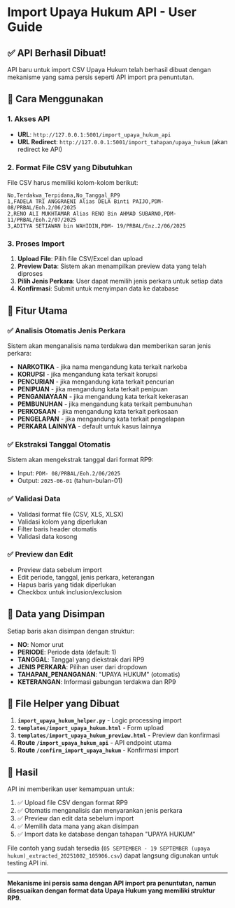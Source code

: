 # Import Upaya Hukum API - User Guide

## ✅ API Berhasil Dibuat!

API baru untuk import CSV Upaya Hukum telah berhasil dibuat dengan mekanisme yang sama persis seperti API import pra penuntutan.

## 🚀 Cara Menggunakan

### 1. Akses API
- **URL**: `http://127.0.0.1:5001/import_upaya_hukum_api`
- **URL Redirect**: `http://127.0.0.1:5001/import_tahapan/upaya_hukum` (akan redirect ke API)

### 2. Format File CSV yang Dibutuhkan
File CSV harus memiliki kolom-kolom berikut:
```csv
No,Terdakwa_Terpidana,No_Tanggal_RP9
1,FADELA TRI ANGGRAENI Alias DELA Binti PAIJO,PDM- 08/PRBAL/Eoh.2/06/2025
2,RENO ALI MUKHTAMAR Alias RENO Bin AHMAD SUBARNO,PDM- 11/PRBAL/Eoh.2/07/2025
3,ADITYA SETIAWAN bin WAHIDIN,PDM- 19/PRBAL/Enz.2/06/2025
```

### 3. Proses Import
1. **Upload File**: Pilih file CSV/Excel dan upload
2. **Preview Data**: Sistem akan menampilkan preview data yang telah diproses
3. **Pilih Jenis Perkara**: User dapat memilih jenis perkara untuk setiap data
4. **Konfirmasi**: Submit untuk menyimpan data ke database

## 🎯 Fitur Utama

### ✅ Analisis Otomatis Jenis Perkara
Sistem akan menganalisis nama terdakwa dan memberikan saran jenis perkara:
- **NARKOTIKA** - jika nama mengandung kata terkait narkoba
- **KORUPSI** - jika mengandung kata terkait korupsi
- **PENCURIAN** - jika mengandung kata terkait pencurian
- **PENIPUAN** - jika mengandung kata terkait penipuan
- **PENGANIAYAAN** - jika mengandung kata terkait kekerasan
- **PEMBUNUHAN** - jika mengandung kata terkait pembunuhan
- **PERKOSAAN** - jika mengandung kata terkait perkosaan
- **PENGELAPAN** - jika mengandung kata terkait pengelapan
- **PERKARA LAINNYA** - default untuk kasus lainnya

### ✅ Ekstraksi Tanggal Otomatis
Sistem akan mengekstrak tanggal dari format RP9:
- Input: `PDM- 08/PRBAL/Eoh.2/06/2025`
- Output: `2025-06-01` (tahun-bulan-01)

### ✅ Validasi Data
- Validasi format file (CSV, XLS, XLSX)
- Validasi kolom yang diperlukan
- Filter baris header otomatis
- Validasi data kosong

### ✅ Preview dan Edit
- Preview data sebelum import
- Edit periode, tanggal, jenis perkara, keterangan
- Hapus baris yang tidak diperlukan
- Checkbox untuk inclusion/exclusion

## 📝 Data yang Disimpan

Setiap baris akan disimpan dengan struktur:
- **NO**: Nomor urut
- **PERIODE**: Periode data (default: 1)
- **TANGGAL**: Tanggal yang diekstrak dari RP9
- **JENIS PERKARA**: Pilihan user dari dropdown
- **TAHAPAN_PENANGANAN**: "UPAYA HUKUM" (otomatis)
- **KETERANGAN**: Informasi gabungan terdakwa dan RP9

## 🔧 File Helper yang Dibuat

1. **`import_upaya_hukum_helper.py`** - Logic processing import
2. **`templates/import_upaya_hukum.html`** - Form upload
3. **`templates/import_upaya_hukum_preview.html`** - Preview dan konfirmasi
4. **Route `/import_upaya_hukum_api`** - API endpoint utama
5. **Route `/confirm_import_upaya_hukum`** - Konfirmasi import

## 🎉 Hasil

API ini memberikan user kemampuan untuk:
1. ✅ Upload file CSV dengan format RP9
2. ✅ Otomatis menganalisis dan menyarankan jenis perkara
3. ✅ Preview dan edit data sebelum import
4. ✅ Memilih data mana yang akan disimpan
5. ✅ Import data ke database dengan tahapan "UPAYA HUKUM"

File contoh yang sudah tersedia (`05 SEPTEMBER - 19 SEPTEMBER (upaya hukum)_extracted_20251002_105906.csv`) dapat langsung digunakan untuk testing API ini.

---

**Mekanisme ini persis sama dengan API import pra penuntutan, namun disesuaikan dengan format data Upaya Hukum yang memiliki struktur RP9.**
